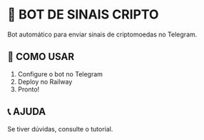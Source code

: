 # 🤖 BOT DE SINAIS CRIPTO

Bot automático para enviar sinais de criptomoedas no Telegram.

## 🚀 COMO USAR

1. Configure o bot no Telegram
2. Deploy no Railway
3. Pronto!

## 📞 AJUDA

Se tiver dúvidas, consulte o tutorial.
